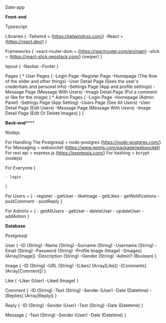 Date-app


****************************Front-end****************************

Typescript

Libraries {
	-Tailwind = (https://tailwindcss.com/)
	-React = (https://react.dev/)
}

Frameworks {
	-react-router-dom = (https://reactrouter.com/en/main)
	-slick = (https://react-slick.neostack.com/) (swiper)
}

layout {
	-Navbar
	-Footer
}


Pages {
	* User Pages {
		-Login Page
		-Register Page
		-Homepage (The flow of the slider and other things)
		-User Detail Page (Sees the user's credentials and personel info)
		-Settings Page (App and profile settings)
		-Message Page (Message With Users)
		-Image Detail Page (Put a comment or like for the image)
	}
	* Admin Pages {
		-Login Page
		-Homepage (Admin Panel)
		-Settings Page (App Setting)
		-Users Page (See All Users)
		-User Detail Page (Edit Users)
		-Message Page (Message With Users)
		-Image Detail Page (Edit Or Delete Images)
	}
}

************************Back-end****************************

Nodejs

For Handling The Postgresql = node-postgres (https://node-postgres.com/)
For Messaging = websocket (https://www.npmjs.com/package/websocket)
For rest api = express.js (https://expressjs.com/)
For hashing = bcrypt (nodejs)

For Everyone {

	- login
	
}


For Users = {
	- register
	- getUser
	- likeImage
	- getLikes
	- getNotifications
	- postComment
	- postReply
}

For Admins = {
	- getAllUsers
	- getUser
	- deleteUser
	- updateUser
	- addAdmin
}



****************************Database****************************

Postgresql


User {
	-ID (String)
	-Name (String)
	-Surname (String)
	-Username (String)
	-Email (String)
	-Password (String)
	-Profile Image (Image)
	-[Images] (Array[Image])
	-Description (String)
	-Gender (String)
	-Admin? (Boolean)
}

Image {
	-ID (String)
	-URL (String)
	-[Likes] (Array[Like])
	-[Comments] (Array[Comment])
}

Like {
	-Liker (User)
	-Liked (Image)
}

Comment {
	-ID (String)
	-Text (String)
	-Sender (User)
	-Date (Datetime)
	-[Replies] (Array[Reply])
}

Reply {
	-ID (String)
	-Sender (User)
	-Text (String)
	-Date (Datetime)
}

Message {
	-Text (String)
	-Sender (User)
	-Date (Datetime)
}


